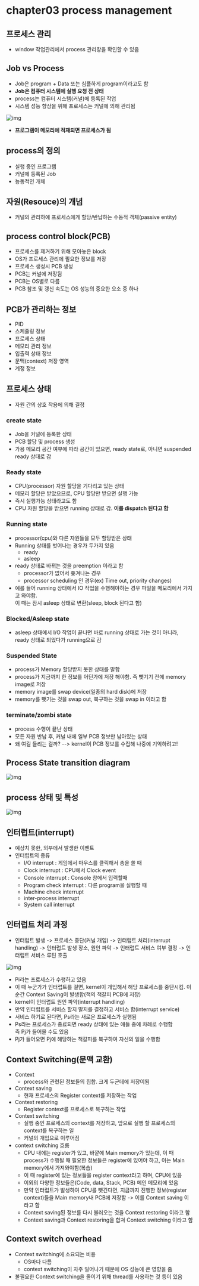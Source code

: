 # chapter03 process management
## 프로세스 관리
- window 작업관리에서 process 관리창을 확인할 수 있음

## Job vs Process
- Job은 program + Data 또는 심플하게 program이라고도 함
- <b>Job은 컴퓨터 시스템에 실행 요청 전 상태</b>
- process는 컴퓨터 시스템(커널)에 등록된 작업
- 시스템 성능 향상을 위해 프로세스는 커널에 의해 관리됨

![img](https://github.com/koni114/Operating-system/blob/master/img/os_3.JPG)

- <b>프로그램이 메모리에 적재되면 프로세스가 됨</b>

## process의 정의
- 실행 중인 프로그램
- 커널에 등록된 Job
- 능동적인 개체

## 자원(Resouce)의 개념
- 커널의 관리하에 프로세스에게 할당/반납하는 수동적 객체(passive entity)

## process control block(PCB)
- 프로세스를 제거하기 위해 모아놓은 block
- OS가 프로세스 관리에 필요한 정보를 저장
- 프로세스 생성시 PCB 생성
- PCB는 커널에 저장됨
- PCB는 OS별로 다름
- PCB 참조 및 갱신 속도는 OS 성능의 중요한 요소 중 하나

## PCB가 관리하는 정보
- PID
- 스케줄링 정보
- 프로세스 상태
- 메모리 관리 정보
- 입출력 상태 정보
- 문맥(context) 저장 영역
- 계정 정보

## 프로세스 상태
- 자원 간의 상호 작용에 의해 결정 

### create state
- Job을 커널에 등록한 상태
- PCB 할당 및 process 생성
- 가용 메모리 공간 여부에 따라 공간이 있으면, ready state로, 아니면 suspended ready 상태로 감

### Ready state
- CPU(processor) 자원 할당을 기다리고 있는 상태
- 메모리 할당은 받았으므로, CPU 할당만 받으면 실행 가능
- 즉시 실행가능 상태라고도 함
- CPU 자원 할당을 받으면 running 상태로 감. <b>이를 dispatch 된다고 함</b>

### Running state
- processor(cpu)와 다른 자원들을 모두 할당받은 상태
- Running 상태를 벗어나는 경우가 두가지 있음
  - ready
  - asleep
- ready 상태로 바뀌는 것을 preemption 이라고 함
  - processor가 없어서 쫒겨나는 경우
  - processor scheduling 인 경우(ex) Time out, priority changes)
- 예를 들어 running 상태에서 IO 작업을 수행해야하는 경우 파일을 메모리에서 가지고 와야함.  
  이 때는 잠시 asleep 상태로 변환(sleep, block 된다고 함)

### Blocked/Asleep state
- asleep 상태에서 I/O 작업이 끝나면 바로 running 상태로 가는 것이 아니라, ready 상태로 되었다가 running으로 감

### Suspended State
- process가 Memory 할당받지 못한 상태를 말함
- process가 지금까지 한 정보를 어딘가에 저장 해야함. 즉 뺏기기 전에 memory image로 저장
- memory image를 swap device(일종의 hard disk)에 저장
- memory를 뺏기는 것을 swap out, 복구하는 것을 swap in 이라고 함

### terminate/zombi state
- process 수행이 끝난 상태
- 모든 자원 반납 후, 커널 내에 일부 PCB 정보만 남아있는 상태
- 왜 여길 들리는 걸까? --> kernel이 PCB 정보를 수집해 나중에 기억하려고!

## Process State transition diagram

![img](https://github.com/koni114/Operating-system/blob/master/img/os_4.JPG)

## process 상태 및 특성

![img](https://github.com/koni114/Operating-system/blob/master/img/os_5.JPG)

## 인터럽트(interrupt)
- 예상치 못한, 외부에서 발생한 이벤트
- 인터럽트의 종류
  - I/O interrupt : 게임에서 마우스를 클릭해서 총을 쏠 때
  - Clock interrupt : CPU에서 Clock event
  - Console interrupt : Console 창에서 입력할때
  - Program check interrupt : 다른 program을 실행할 때
  - Machine check interrupt 
  - inter-process interrupt
  - System call interrupt 

## 인터럽트 처리 과정
- 인터럽트 발생 -> 프로세스 중단(커널 개입) -> 인터럽트 처리(interrupt handling) -> 인터럽트 발생 장소, 원인 파악 -> 인터럽트 서비스 여부 결정 -> 인터럽트 서비스 루틴 호출

![img](https://github.com/koni114/Operating-system/blob/master/img/os_6.JPG)

- Pi라는 프로세스가 수행하고 있음
- 이 때 누군가가 인터럽트를 걸면, kernel이 개입해서 해당 프로세스를 중단시킴. 이 순간 Context Saving이 발생함(책의 책갈피 PCB에 저장)
- kernel이 인터럽트 원인 파악(interrupt handling)
- 만약 인터럽트를 서비스 할지 말지를 결정하고 서비스 함(interrupt service)
- 서비스 하기로 된다면, Ps라는 새로운 프로세스가 실행됨
- Ps라는 프로세스가 종료되면 ready 상태에 있는 애들 중에 차례로 수행함  
  즉 Pj가 들어올 수도 있음
- Pj가 들어오면 Pj에 해당하는 책갈피를 복구하여 자신의 일을 수행함

## Context Switching(문맥 교환)
- Context
  - process와 관련된 정보들의 집합. 크게 두군데에 저장이됨
- Context saving
  - 현재 프로세스의 Register context를 저장하는 작업
- Context restoring
  - Register context를 프로세스로 복구하는 작업
- Context switching
  - 실행 중인 프로세스의 context를 저장하고, 앞으로 실행 할 프로세스의 context를 복구하는 일
  - 커널의 개입으로 이루어짐
- context switching 흐름
  - CPU 내에는 register가 있고, 바깥에 Main memory가 있는데, 이 때 process가 수행될 때 필요한 정보들은 register에 있어야 하고, 이는 Main memory에서 가져와야함(복습)
  - 이 때 register에 있는 정보들을 register context라고 하며, CPU에 있음
  - 이외의 다양한 정보들은(Code, data, Stack, PCB) 메인 메모리에 있음
  - 만약 인터럽트가 발생하여 CPU를 뺏긴다면, 지금까지 진행한 정보(register context)들을 Main memory내 PCB에 저장함 -> 이를 Context saving 이라고 함
  - Context saving된 정보를 다시 불러오는 것을 Context restoring 이라고 함
  - Context saving과 Context restoring을 합쳐 Context switching 이라고 함

## Context switch overhead
- Context switching에 소요되는 비용
  - OS마다 다름
  - context switching이 자주 일어나기 때문에 OS 성능에 큰 영향을 줌
- 불필요한 Context switching을 줄이기 위해 thread를 사용하는 것 등이 있음
